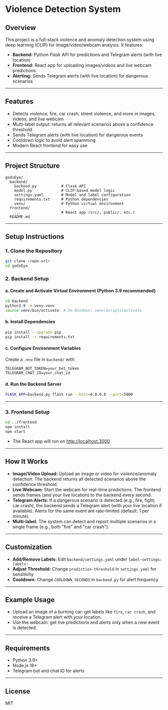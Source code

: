 # Violence Detection System

## Overview
This project is a full-stack violence and anomaly detection system using deep learning (CLIP) for image/video/webcam analysis. It features:
- **Backend:** Python Flask API for predictions and Telegram alerts (with live location)
- **Frontend:** React app for uploading images/videos and live webcam predictions
- **Alerting:** Sends Telegram alerts (with live location) for dangerous scenarios

---

## Features
- Detects violence, fire, car crash, street violence, and more in images, videos, and live webcam
- Multi-label output: returns all relevant scenarios above a confidence threshold
- Sends Telegram alerts (with live location) for dangerous events
- Cooldown logic to avoid alert spamming
- Modern React frontend for easy use

---

## Project Structure
```
godsEye/
  backend/
    backend.py           # Flask API
    model.py             # CLIP-based model logic
    settings.yaml        # Model and label configuration
    requirements.txt     # Python dependencies
    venv/                # Python virtual environment
  frontend/
    ...                  # React app (src/, public/, etc.)
  README.md
```

---

## Setup Instructions

### 1. Clone the Repository
```sh
git clone <repo-url>
cd godsEye
```

### 2. Backend Setup
#### a. Create and Activate Virtual Environment (Python 3.9 recommended)
```sh
cd backend
python3.9 -m venv venv
source venv/bin/activate  # On Windows: venv\Scripts\activate
```

#### b. Install Dependencies
```sh
pip install --upgrade pip
pip install -r requirements.txt
```

#### c. Configure Environment Variables
Create a `.env` file in `backend/` with:
```
TELEGRAM_BOT_TOKEN=your_bot_token
TELEGRAM_CHAT_ID=your_chat_id
```

#### d. Run the Backend Server
```sh
FLASK_APP=backend.py flask run --host=0.0.0.0 --port=5000
```

---

### 3. Frontend Setup
```sh
cd ../frontend
npm install
npm start
```
- The React app will run on [http://localhost:3000](http://localhost:3000)

---

## How It Works
- **Image/Video Upload:** Upload an image or video for violence/anomaly detection. The backend returns all detected scenarios above the confidence threshold.
- **Live Webcam:** Start the webcam for real-time predictions. The frontend sends frames (and your live location) to the backend every second.
- **Telegram Alerts:** If a dangerous scenario is detected (e.g., fire, fight, car crash), the backend sends a Telegram alert (with your live location if available). Alerts for the same event are rate-limited (default: 1 per minute).
- **Multi-label:** The system can detect and report multiple scenarios in a single frame (e.g., both "fire" and "car crash").

---

## Customization
- **Add/Remove Labels:** Edit `backend/settings.yaml` under `label-settings: labels:`
- **Adjust Threshold:** Change `prediction-threshold` in `settings.yaml` for sensitivity
- **Cooldown:** Change `COOLDOWN_SECONDS` in `backend.py` for alert frequency

---

## Example Usage
- Upload an image of a burning car: get labels like `fire`, `car crash`, and receive a Telegram alert with your location.
- Use the webcam: get live predictions and alerts only when a new event is detected.

---

## Requirements
- Python 3.9+
- Node.js 16+
- Telegram bot and chat ID for alerts

---

## License
MIT 